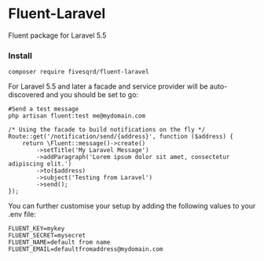 # Fluent-Laravel
Fluent package for Laravel 5.5

### Install ###
```
composer require fivesqrd/fluent-laravel
```

For Laravel 5.5 and later a facade and service provider will be auto-discovered and you should be set to go:

```
#Send a test message
php artisan fluent:test me@mydomain.com
```

```
/* Using the facade to build notifications on the fly */
Route::get('/notification/send/{address}', function ($address) {
    return \Fluent::message()->create()
        ->setTitle('My Laravel Message')
        ->addParagraph('Lorem ipsum dolor sit amet, consectetur adipiscing elit.')
        ->to($address)
        ->subject('Testing from Laravel')
        ->send();
});
```

You can further customise your setup by adding the following values to your .env file:

```
FLUENT_KEY=mykey
FLUENT_SECRET=mysecret
FLUENT_NAME=default from name 
FLUENT_EMAIL=defaultfromaddress@mydomain.com
```
